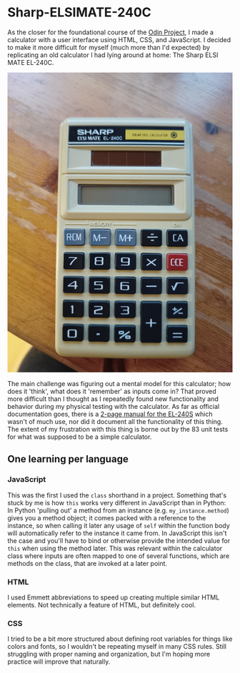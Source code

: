 # Sharp-ELSIMATE-240C

As the closer for the foundational course of the [Odin Project](https://www.theodinproject.com), I made a calculator with a user interface using HTML, CSS, and JavaScript. I decided to make it more difficult for myself (much more than I'd expected) by replicating an old calculator I had lying around at home: The Sharp ELSI MATE EL-240C.

![Sharp ELSI MATE EL-240C calculator on wooden desk](./EL240C.jpg)

The main challenge was figuring out a mental model for this calculator; how does it 'think', what does it 'remember' as inputs come in? That proved more difficult than I thought as I repeatedly found new functionality and behavior during my physical testing with the calculator. As far as official documentation goes, there is a [2-page manual for the EL-240S](https://www.manualslib.com/manual/489333/Sharp-El-240s.html?page=1#manual) which wasn't of much use, nor did it document all the functionality of this thing. The extent of my frustration with this thing is borne out by the 83 unit tests for what was supposed to be a simple calculator.

## One learning per language

### JavaScript
This was the first I used the `class` shorthand in a project. Something that's stuck by me is how `this` works very different in JavaScript than in Python: In Python 'pulling out' a method from an instance (e.g. `my_instance.method`) gives you a method object; it comes packed with a reference to the instance, so when calling it later any usage of `self` within the function body will automatically refer to the instance it came from. In JavaScript this isn't the case and you'll have to bind or otherwise provide the intended value for `this` when using the method later. This was relevant within the calculator class where inputs are often mapped to one of several functions, which are methods on the class, that are invoked at a later point.

### HTML
I used Emmett abbreviations to speed up creating multiple similar HTML elements. Not technically a feature of HTML, but definitely cool.

### CSS
I tried to be a bit more structured about defining root variables for things like colors and fonts, so I wouldn't be repeating myself in many CSS rules. Still struggling with proper naming and organization, but I'm hoping more practice will improve that naturally. 